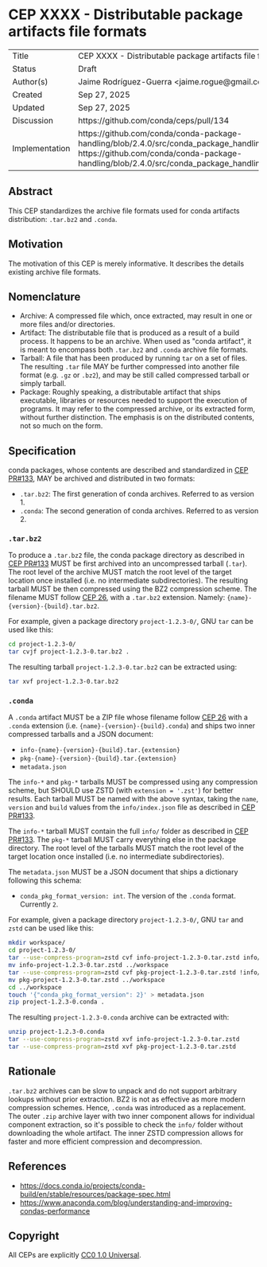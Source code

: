 # CEP XXXX - Distributable package artifacts file formats

<table>
<tr><td> Title </td><td> CEP XXXX - Distributable package artifacts file formats </td>
<tr><td> Status </td><td> Draft </td></tr>
<tr><td> Author(s) </td><td> Jaime Rodríguez-Guerra &lt;jaime.rogue@gmail.com&gt;</td></tr>
<tr><td> Created </td><td> Sep 27, 2025</td></tr>
<tr><td> Updated </td><td> Sep 27, 2025</td></tr>
<tr><td> Discussion </td><td> https://github.com/conda/ceps/pull/134 </td></tr>
<tr><td> Implementation </td><td> https://github.com/conda/conda-package-handling/blob/2.4.0/src/conda_package_handling/tarball.py, https://github.com/conda/conda-package-handling/blob/2.4.0/src/conda_package_handling/conda_fmt.py </td></tr>
</table>

## Abstract

This CEP standardizes the archive file formats used for conda artifacts distribution: `.tar.bz2` and `.conda`.

## Motivation

The motivation of this CEP is merely informative. It describes the details existing archive file formats.

## Nomenclature

- Archive: A compressed file which, once extracted, may result in one or more files and/or directories.
- Artifact: The distributable file that is produced as a result of a build process. It happens to be an archive. When used as "conda artifact", it is meant to encompass both `.tar.bz2` and `.conda` archive file formats.
- Tarball: A file that has been produced by running `tar` on a set of files. The resulting `.tar` file MAY be further compressed into another file format (e.g. `.gz` or `.bz2`), and may be still called compressed tarball or simply tarball.
- Package: Roughly speaking, a distributable artifact that ships executable, libraries or resources needed to support the execution of programs. It may refer to the compressed archive, or its extracted form, without further distinction. The emphasis is on the distributed contents, not so much on the form.

## Specification

conda packages, whose contents are described and standardized in [CEP PR#133](https://github.com/conda/ceps/pull/133), MAY be archived and distributed in two formats:

- `.tar.bz2`: The first generation of conda archives. Referred to as version 1.
- `.conda`: The second generation of conda archives. Referred to as version 2.

### `.tar.bz2`

To produce a `.tar.bz2` file, the conda package directory as described in [CEP PR#133](https://github.com/conda/ceps/pull/133) MUST be first archived into an uncompressed tarball (`.tar`). The root level of the archive MUST match the root level of the target location once installed (i.e. no intermediate subdirectories). The resulting tarball MUST be then compressed using the BZ2 compression scheme. The filename MUST follow [CEP 26](./cep-0026.md), with a `.tar.bz2` extension. Namely: `{name}-{version}-{build}.tar.bz2`.

For example, given a package directory `project-1.2.3-0/`, GNU `tar` can be used like this:

```bash
cd project-1.2.3-0/
tar cvjf project-1.2.3-0.tar.bz2 .
```

The resulting tarball `project-1.2.3-0.tar.bz2` can be extracted using:

```bash
tar xvf project-1.2.3-0.tar.bz2
```

### `.conda`

A `.conda` artifact MUST be a ZIP file whose filename follow [CEP 26](./cep-0026.md) with a `.conda` extension (i.e. `{name}-{version}-{build}.conda`) and ships two inner compressed tarballs and a JSON document:

- `info-{name}-{version}-{build}.tar.{extension}`
- `pkg-{name}-{version}-{build}.tar.{extension}`
- `metadata.json`

The `info-*` and `pkg-*` tarballs MUST be compressed using any compression scheme, but SHOULD use ZSTD (with `extension = '.zst'`) for better results. Each tarball MUST be named with the above syntax, taking the `name`, `version` and `build` values from the `info/index.json` file as described in [CEP PR#133](https://github.com/conda/ceps/pull/133).

The `info-*` tarball MUST contain the full `info/` folder as described in [CEP PR#133](https://github.com/conda/ceps/pull/133). The `pkg-*` tarball MUST carry everything else in the package directory. The root level of the tarballs MUST match the root level of the target location once installed (i.e. no intermediate subdirectories).

The `metadata.json` MUST be a JSON document that ships a dictionary following this schema:

- `conda_pkg_format_version: int`. The version of the `.conda` format. Currently `2`.

For example, given a package directory `project-1.2.3-0/`, GNU `tar` and `zstd` can be used like this:

```bash
mkdir workspace/
cd project-1.2.3-0/
tar --use-compress-program=zstd cvf info-project-1.2.3-0.tar.zstd info/
mv info-project-1.2.3-0.tar.zstd ../workspace
tar --use-compress-program=zstd cvf pkg-project-1.2.3-0.tar.zstd !info/
mv pkg-project-1.2.3-0.tar.zstd ../workspace
cd ../workspace
touch '{"conda_pkg_format_version": 2}' > metadata.json
zip project-1.2.3-0.conda .
```

The resulting `project-1.2.3-0.conda` archive can be extracted with:

```bash
unzip project-1.2.3-0.conda
tar --use-compress-program=zstd xvf info-project-1.2.3-0.tar.zstd
tar --use-compress-program=zstd xvf pkg-project-1.2.3-0.tar.zstd
```

## Rationale

`.tar.bz2` archives can be slow to unpack and do not support arbitrary lookups without prior extraction. BZ2 is not as effective as more modern compression schemes. Hence, `.conda` was introduced as a replacement. The outer `.zip` archive layer with two inner component allows for individual component extraction, so it's possible to check the `info/` folder without downloading the whole artifact. The inner ZSTD compression allows for faster and more efficient compression and decompression.

## References

- <https://docs.conda.io/projects/conda-build/en/stable/resources/package-spec.html>
- <https://www.anaconda.com/blog/understanding-and-improving-condas-performance>

## Copyright

All CEPs are explicitly [CC0 1.0 Universal](https://creativecommons.org/publicdomain/zero/1.0/).
